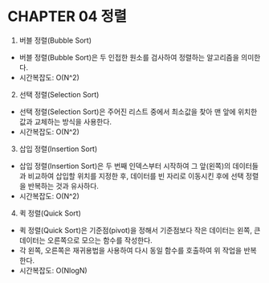 # CHAPTER 04 정렬

1. 버블 정렬(Bubble Sort)

- 버블 정렬(Bubble Sort)은 두 인접한 원소를 검사하여 정렬하는 알고리즘을 의미한다.
- 시간복잡도: O(N^2)

2. 선택 정렬(Selection Sort)

- 선택 정렬(Selection Sort)은 주어진 리스트 중에서 최소값을 찾아 맨 앞에 위치한 값과 교체하는 방식을 사용한다.
- 시간복잡도: O(N^2)

3. 삽입 정렬(Insertion Sort)

- 삽입 정렬(Insertion Sort)은 두 번째 인덱스부터 시작하여 그 앞(왼쪽)의 데이터들과 비교하여 삽입할 위치를 지정한 후, 데이터를 빈 자리로 이동시킨 후에 선택 정렬을 반복하는 것과 유사하다.
- 시간복잡도: O(N^2)

4. 퀵 정렬(Quick Sort)

- 퀵 정렬(Quick Sort)은 기준점(pivot)을 정해서 기준점보다 작은 데이터는 왼쪽, 큰 데이터는 오른쪽으로 모으는 함수를 작성한다.
- 각 왼쪽, 오른쪽은 재귀용법을 사용하여 다시 동일 함수를 호출하여 위 작업을 반복한다.
- 시간복잡도: O(NlogN)